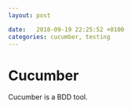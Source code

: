 ```yaml
---
layout: post

date:   2018-09-19 22:25:52 +0100
categories: cucumber, testing
---
```

Cucumber
========

Cucumber is a BDD tool.
